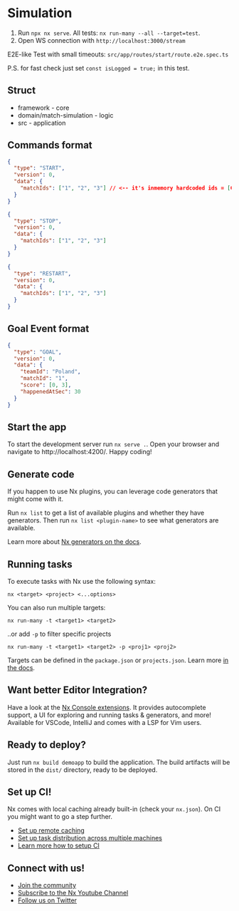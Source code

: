 # Simulation

1. Run `npx nx serve`. All tests: `nx run-many --all --target=test`.
2. Open WS connection with `http://localhost:3000/stream`

E2E-like Test with small timeouts: `src/app/routes/start/route.e2e.spec.ts`

P.S. for fast check just set `const isLogged = true;` in this test.

## Struct

- framework - core
- domain/match-simulation - logic
- src - application

## Commands format

```json
{
  "type": "START",
  "version": 0,
  "data": {
    "matchIds": ["1", "2", "3"] // <-- it's inmemory hardcoded ids = [Germ&Poland, B&M, A&U]
  }
}
```

```json
{
  "type": "STOP",
  "version": 0,
  "data": {
    "matchIds": ["1", "2", "3"]
  }
}
```

```json
{
  "type": "RESTART",
  "version": 0,
  "data": {
    "matchIds": ["1", "2", "3"]
  }
}
```

## Goal Event format

```json
{
  "type": "GOAL",
  "version": 0,
  "data": {
    "teamId": "Poland",
    "matchId": "1",
    "score": [0, 3],
    "happenedAtSec": 30
  }
}
```

## Start the app

To start the development server run `nx serve .`. Open your browser and navigate to http://localhost:4200/. Happy coding!

## Generate code

If you happen to use Nx plugins, you can leverage code generators that might come with it.

Run `nx list` to get a list of available plugins and whether they have generators. Then run `nx list <plugin-name>` to see what generators are available.

Learn more about [Nx generators on the docs](https://nx.dev/plugin-features/use-code-generators).

## Running tasks

To execute tasks with Nx use the following syntax:

```
nx <target> <project> <...options>
```

You can also run multiple targets:

```
nx run-many -t <target1> <target2>
```

..or add `-p` to filter specific projects

```
nx run-many -t <target1> <target2> -p <proj1> <proj2>
```

Targets can be defined in the `package.json` or `projects.json`. Learn more [in the docs](https://nx.dev/core-features/run-tasks).

## Want better Editor Integration?

Have a look at the [Nx Console extensions](https://nx.dev/nx-console). It provides autocomplete support, a UI for exploring and running tasks & generators, and more! Available for VSCode, IntelliJ and comes with a LSP for Vim users.

## Ready to deploy?

Just run `nx build demoapp` to build the application. The build artifacts will be stored in the `dist/` directory, ready to be deployed.

## Set up CI!

Nx comes with local caching already built-in (check your `nx.json`). On CI you might want to go a step further.

- [Set up remote caching](https://nx.dev/core-features/share-your-cache)
- [Set up task distribution across multiple machines](https://nx.dev/core-features/distribute-task-execution)
- [Learn more how to setup CI](https://nx.dev/recipes/ci)

## Connect with us!

- [Join the community](https://nx.dev/community)
- [Subscribe to the Nx Youtube Channel](https://www.youtube.com/@nxdevtools)
- [Follow us on Twitter](https://twitter.com/nxdevtools)
